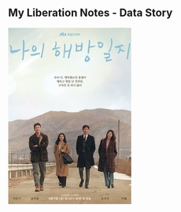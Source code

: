 ## My Liberation Notes - Data Story

![Alt text](<public/assets/cast/My_Liberation_Notes_(2022_television_series).jpg> "MLN Cover")

